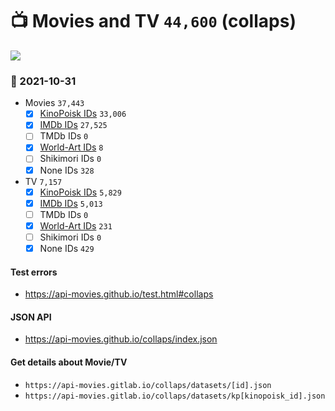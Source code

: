 # :tv: Movies and TV `44,600` (collaps)

<a href="https://API-Movies.github.io"><img src="https://API-Movies.github.io/banner.png?cache"></a>

### :date: 2021-10-31
- Movies `37,443`
  - [x] <a href="https://API-Movies.github.io/collaps/movie_kinopoisk_ids.json">KinoPoisk IDs</a> `33,006`
  - [x] <a href="https://API-Movies.github.io/collaps/movie_imdb_ids.json">IMDb IDs</a> `27,525`
  - [ ] TMDb IDs `0`
  - [x] <a href="https://API-Movies.github.io/collaps/movie_world_art_ids.json">World-Art IDs</a> `8`
  - [ ] Shikimori IDs `0`
  - [x] None IDs `328`
- TV `7,157`
  - [x] <a href="https://API-Movies.github.io/collaps/tv_kinopoisk_ids.json">KinoPoisk IDs</a> `5,829`
  - [x] <a href="https://API-Movies.github.io/collaps/tv_imdb_ids.json">IMDb IDs</a> `5,013`
  - [ ] TMDb IDs `0`
  - [x] <a href="https://API-Movies.github.io/collaps/tv_world_art_ids.json">World-Art IDs</a> `231`
  - [ ] Shikimori IDs `0`
  - [x] None IDs `429`
#### Test errors
- <a href='https://api-movies.github.io/test.html#collaps'>https://api-movies.github.io/test.html#collaps</a>
#### JSON API
- <a href='https://api-movies.github.io/collaps/index.json'>https://api-movies.github.io/collaps/index.json</a>
#### Get details about Movie/TV
- `https://api-movies.gitlab.io/collaps/datasets/[id].json`
- `https://api-movies.gitlab.io/collaps/datasets/kp[kinopoisk_id].json`
